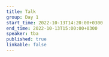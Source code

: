 ```yaml
---
title: Talk
group: Day 1
start_time: 2022-10-13T14:20:00+0300
end_time: 2022-10-13T15:00:00+0300
speaker: tba
published: true
linkable: false
---
```

